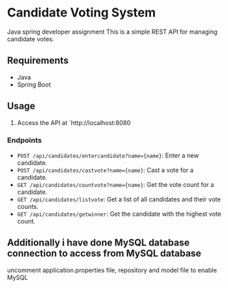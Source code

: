

# Candidate Voting System
Java spring developer assignment
This is a simple REST API for managing candidate votes.

## Requirements

- Java
- Spring Boot

## Usage

1. Access the API at `http://localhost:8080

### Endpoints

- `POST /api/candidates/entercandidate?name={name}`: Enter a new candidate.
- `POST /api/candidates/castvote?name={name}`: Cast a vote for a candidate.
- `GET /api/candidates/countvote?name={name}`: Get the vote count for a candidate.
- `GET /api/candidates/listvote`: Get a list of all candidates and their vote counts.
- `GET /api/candidates/getwinner`: Get the candidate with the highest vote count.

##  Additionally i have done MySQL database connection to access from MySQL database 
uncomment application.properties file, repository and model file to enable MySQL
